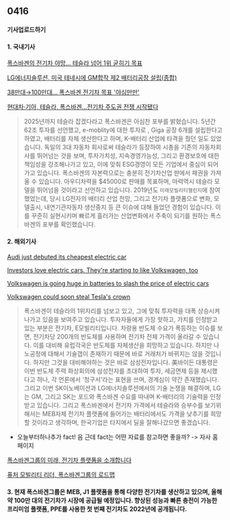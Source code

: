 ## 0416
#### 기사업로드하기
#### 1. 국내기사 
[폭스바겐의 전기차 야망… 테슬라 넘어 1위 굳히기 목표
](https://biz.chosun.com/site/data/html_dir/2021/03/11/2021031102258.html)

[LG에너지솔루션, 미국 테네시에 GM합작 제2 배터리공장 설립(종합)](https://www.mk.co.kr/news/business/view/2021/04/361036/)

[38만대→100만대… 폭스바겐 전기차 목표 '야심만만'](http://biz.newdaily.co.kr/site/data/html/2021/03/17/2021031700002.html)

[현대차·기아, 테슬라, 폭스바겐…전기차 주도권 전쟁 시작됐다](https://www.hankyung.com/car/article/2021033066281)

> 2025년까지 테슬라 잡겠다라고 폭스바겐은 아심찬 포부를 밝혔습니다. 5년간 62조 투자를 선언했고, e-moblity에 대한 투자로 , Giga 공장 6개를 설립한다고 하였고, 배터리를 자체 생산한다고 하며, K-배터리 산업에 타격을 줬던 일도 있었습니다. 독일의 3대 자동차 회사로써 테슬라가 등장하여 시총을 기존의 자동차회사를 뛰어넘는 것을 보며, 투자가치성, 지속경영가능성, 그리고 환경보호에 대한 책임성을 강조해나가고 있고, 이에 맞춰 ESG경영이 모든 기업에서 중심이 되어가고 있습니다. 폭스바겐의 자본력으로는 충분히 전기차산업 판에서 패권을 가져올 수 있습니다. 아우디차력을 $45000로 판매를 목표하며, 마력역시 테슬라 모델을 뛰어넘을 것이라고 선언하고 있습니다. 2019년도 `미래모빌리티챌린지`에 참여했었는데, 당시 LG전자의 배터리 산업 전망, 그리고 전기차 플랫폼으로 변화, 모델출시, 내연기관자동차 생산중지 등 큰 이슈에 대해 들었던 경험이 있습니다. 이를 꾸준히 실현시키며 빠르게 흘러가는 산업변화에서 주축이 되기를 원하는 폭스바겐의 포부를 확인했습니다.

#### 2. 해외기사
[Audi just debuted its cheapest electric car](https://edition.cnn.com/2021/04/14/success/audi-q4-etron-electric-suv/index.html)

[Investors love electric cars. They're starting to like Volkswagen, too](https://edition.cnn.com/2021/03/21/investing/stocks-week-ahead/index.html)

[Volkswagen is going huge in batteries to slash the price of electric cars](https://edition.cnn.com/2021/03/15/business/volkswagen-batteries-electric-cars/index.html)

[Volkswagen could soon steal Tesla's crown](https://edition.cnn.com/2021/03/16/business/volkswagen-tesla/index.html)

> 폭스바겐이 테슬라의 1위자리를 넘보고 있고, 그에 맞춰 투자력을 대폭 상승시켜나가고 있음을 보여주고 있습니다. 투자자들에게 가장 핫하고, 가치를 인정받고 있는 부분은 전기차, E모빌리티입니다. 차량용 반도체 수요가 폭등하는 이슈를 보면, 전기차당 200개의 반도체를 사용하며 전기차 전체 가격이 올라갈 수 있습니다. 이를 대비해 유럽각국은 반도체를 자체생산을 희망하고 있습니다. 하지만 나노공정에 대해서 기술갭이 존재하기 때문에 바로 거래처가 바뀌지는 않을 것입니다. 하지만 그것을 대비해야하는 것은 바로 삼성전자입니다. 美바이든 대통령은 이번 반도체 주력 화상회의에 삼성전자를 초대하여 투자, 세금면제 등을 제시했다고 하나, 각 언론에서 '청구서'라는 표현을 쓰며, 경계심이 약간 존재했습니다. 그리고 이번 SK이노베이션과 LG에너지솔루션에서의 기술 논쟁을 해결하며, LG는 GM, 그리고 SK는 포드와 폭스바겐 수요를 따내며 K-배터리의 기술력을 인정받고 있습니다. 그리고 폭스바겐에서 전기차 가격에서 테슬라와 승부수를 보기위해서는 MEB자체 전기차 플랫폼에 들어가는 배터리에서도 가격을 낮추기를 희망할 것이라고 생각하며, 한국기업은 타지에서 딜을 잘해나갔으면 좋겠습니다.  


* 오늘부터하나추가 fact! 음 근데 fact는 어떤 자료를 참고하면 좋을까? -> 자사 홈페이지


[폭스바겐그룹의 미래, 전기차 플랫폼을 소개합니다](https://avknewsroom.com/tech/vw-bev-platform-strategy/)

[퓨처 모빌리티 리더, 폭스바겐그룹의 로드맵](https://avknewsroom.com/life/future-mobility-leader-volkswagen-group-roadmap/)

#### 3. 현재 폭스바겐그룹은 MEB, J1 플랫폼을 통해 다양한 전기차를 생산하고 있으며, 올해 약 100만 대의 전기차가 시장에 공급될 예정입니다. 향상된 성능과 빠른 충전이 가능한 프리미엄 플랫폼, PPE를 사용한 첫 번째 전기차도 2022년에 공개됩니다.


